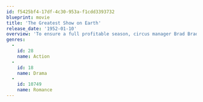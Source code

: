 ```yaml
---
id: f5425bf4-17df-4c30-953a-f1cdd3393732
blueprint: movie
title: 'The Greatest Show on Earth'
release_date: '1952-01-10'
overview: 'To ensure a full profitable season, circus manager Brad Braden engages The Great Sebastian, though this moves his girlfriend Holly from her hard-won center trapeze spot. Holly and Sebastian begin a dangerous one-upmanship duel in the ring, while he pursues her on the ground.'
genres:
  -
    id: 28
    name: Action
  -
    id: 18
    name: Drama
  -
    id: 10749
    name: Romance
---
```

